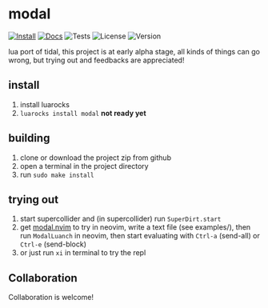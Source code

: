# modal

[![Install](https://img.shields.io/badge/Install-LuaRocks-brightgreen?style=for-the-badge&color=violet)](https://luarocks.org/modules/neo451/xi)
[![Docs](https://img.shields.io/github/actions/workflow/status/noearc/xi/docs.yml?style=for-the-badge&label=docs)](https://noearc.github.io/xi/)
![Tests](https://img.shields.io/github/actions/workflow/status/noearc/xi/test.yml?style=for-the-badge&label=tests)
![License](https://img.shields.io/github/license/noearc/xi?style=for-the-badge)
![Version](https://img.shields.io/luarocks/v/neo451/xi?style=for-the-badge)

lua port of tidal, this project is at early alpha stage, all kinds of things can go wrong, but trying out and feedbacks are appreciated!

## install

1. install luarocks
2. `luarocks install modal` **not ready yet**

## building

1. clone or download the project zip from github
2. open a terminal in the project directory
3. run `sudo make install`

## trying out

1. start supercollider and (in supercollider) run `SuperDirt.start`
2. get [modal.nvim](https://github.com/noearc/modal.nvim) to try in neovim, write a text file (see examples/), then run `ModalLuanch`  in neovim, then start evaluating with `Ctrl-a` (send-all) or `Ctrl-e` (send-block)
3. or just run `xi` in terminal to try the repl

## Collaboration

Collaboration is welcome!
